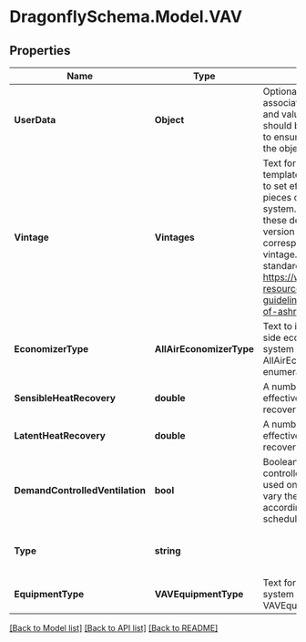 
# DragonflySchema.Model.VAV

## Properties

Name | Type | Description | Notes
------------ | ------------- | ------------- | -------------
**UserData** | **Object** | Optional dictionary of user data associated with the object.All keys and values of this dictionary should be of a standard data type to ensure correct serialization of the object (eg. str, float, int, list). | [optional] 
**Vintage** | **Vintages** | Text for the vintage of the template system. This will be used to set efficiencies for various pieces of equipment within the system. Further information about these defaults can be found in the version of ASHRAE 90.1 corresponding to the selected vintage. Read-only versions of the standard can be found at: https://www.ashrae.org/technical-resources/standards-and-guidelines/read-only-versions-of-ashrae-standards | [optional] 
**EconomizerType** | **AllAirEconomizerType** | Text to indicate the type of air-side economizer used on the system (from the AllAirEconomizerType enumeration). | [optional] 
**SensibleHeatRecovery** | **double** | A number between 0 and 1 for the effectiveness of sensible heat recovery within the system. | [optional] [default to 0D]
**LatentHeatRecovery** | **double** | A number between 0 and 1 for the effectiveness of latent heat recovery within the system. | [optional] [default to 0D]
**DemandControlledVentilation** | **bool** | Boolean to note whether demand controlled ventilation should be used on the system, which will vary the amount of ventilation air according to the occupancy schedule of the Rooms. | [optional] [default to false]
**Type** | **string** |  | [optional] [readonly] [default to "VAV"]
**EquipmentType** | **VAVEquipmentType** | Text for the specific type of system equipment from the VAVEquipmentType enumeration. | [optional] 

[[Back to Model list]](../README.md#documentation-for-models)
[[Back to API list]](../README.md#documentation-for-api-endpoints)
[[Back to README]](../README.md)

